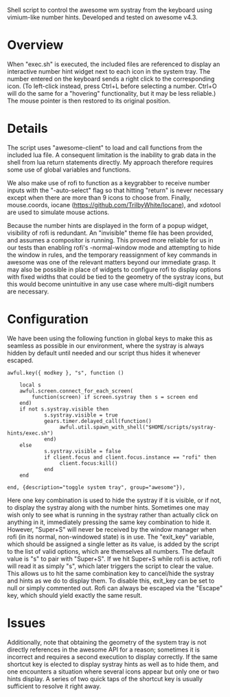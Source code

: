 Shell script to control the awesome wm systray from the keyboard using vimium-like number hints. Developed and tested on awesome v4.3. 

# Overview

When "exec.sh" is executed, the included files are referenced to display an interactive number hint widget next to each icon in the system tray. The number entered on the keyboard sends a right click to the corresponding icon. (To left-click instead, press Ctrl+L before selecting a number. Ctrl+O will do the same for a "hovering" functionality, but it may be less reliable.) The mouse pointer is then restored to its original position.

# Details

The script uses "awesome-client" to load and call functions from the included lua file. A consequent limitation is the inability to grab data in the shell from lua return statements directly. My approach therefore requires some use of global variables and functions. 

We also make use of rofi to function as a keygrabber to receive number inputs with the "-auto-select" flag so that hitting "return" is never necessary except when there are more than 9 icons to choose from. Finally, mouse.coords, iocane (https://github.com/TrilbyWhite/Iocane), and xdotool are used to simulate mouse actions.

Because the number hints are displayed in the form of a popup widget, visibility of rofi is redundant. An "invisible" theme file has been provided, and assumes a compositor is running. This proved more reliable for us in our tests than enabling rofi's -normal-window mode and attempting to hide the window in rules, and the temporary reassignment of key commands in awesome was one of the relevant matters beyond our immediate grasp. It may also be possible in place of widgets to configure rofi to display options with fixed widths that could be tied to the geometry of the systray icons, but this would become unintuitive in any use case where multi-digit numbers are necessary.

# Configuration

We have been using the following function in global keys to make this as seamless as possible in our environment, where the systray is always hidden by default until needed and our script thus hides it whenever escaped.

    awful.key({ modkey }, "s", function ()

        local s
        awful.screen.connect_for_each_screen(
            function(screen) if screen.systray then s = screen end 
        end)
        if not s.systray.visible then 
                s.systray.visible = true 
                gears.timer.delayed_call(function() 
                     awful.util.spawn_with_shell("$HOME/scripts/systray-hints/exec.sh") 
                end) 
        else
                s.systray.visible = false
                if client.focus and client.focus.instance == "rofi" then
                     client.focus:kill()
                end
        end

    end, {description="toggle system tray", group="awesome"}),
    
Here one key combination is used to hide the systray if it is visible, or if not, to display the systray along with the number hints. Sometimes one may wish only to see what is running in the systray rather than actually click on anything in it, immediately pressing the same key combination to hide it. However, "Super+S" will never be received by the window manager when rofi (in its normal, non-windowed state) is in use. The "exit_key" variable, which should be assigned a single letter as its value, is added by the script to the list of valid options, which are themselves all numbers. The default value is "s" to pair with "Super+S". If we hit Super+S while rofi is active, rofi will read it as simply "s", which later triggers the script to clear the value. This allows us to hit the same combination key to cancel/hide the systray and hints as we do to display them. To disable this, exit_key can be set to null or simply commented out. Rofi can always be escaped via the "Escape" key, which should yield exactly the same result.

# Issues

Additionally, note that obtaining the geometry of the system tray is not directly references in the awesome API for a reason; sometimes it is incorrect and requires a second execution to display correctly. If the same shortcut key is elected to display systray hints as well as to hide them, and one encounters a situation where several icons appear but only one or two hints display. A series of two quick taps of the shortcut key is usually sufficient to resolve it right away.



